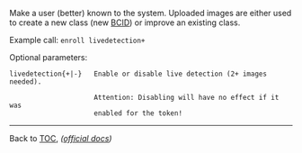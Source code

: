 Make a user (better) known to the system. Uploaded images are either used to
create a new class (new [BCID](./bcid.md)) or improve an existing class.

Example call: `enroll livedetection+`


Optional parameters:

    livedetection{+|-}   Enable or disable live detection (2+ images needed).

                         Attention: Disabling will have no effect if it was
                         enabled for the token!


---

Back to [TOC](./toc.md), *([official docs](https://developer.bioid.com/bwsreference/web-api/web-enroll-api))*